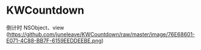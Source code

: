 # KWCountdown
倒计时 NSObject、view
(https://github.com/juneleave/KWCountdown/raw/master/image/76E68601-E071-4C88-BB7F-6159EEDDEEBE.png)
